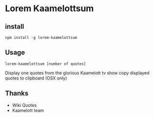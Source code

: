 # Lorem Kaamelottsum

## install

```
npm install -g lorem-kaamelottsum
```

## Usage

```
lorem-kaamelottsum [number of quotes]
```

Display one quotes from the glorious Kaamelott tv show
copy displayed quotes to clipboard (OSX only)

## Thanks

- Wiki Quotes 
- Kaamelott team
